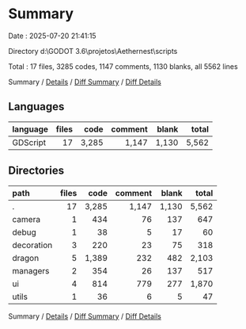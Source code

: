 # Summary

Date : 2025-07-20 21:41:15

Directory d:\\GODOT 3.6\\projetos\\Aethernest\\scripts

Total : 17 files,  3285 codes, 1147 comments, 1130 blanks, all 5562 lines

Summary / [Details](details.md) / [Diff Summary](diff.md) / [Diff Details](diff-details.md)

## Languages
| language | files | code | comment | blank | total |
| :--- | ---: | ---: | ---: | ---: | ---: |
| GDScript | 17 | 3,285 | 1,147 | 1,130 | 5,562 |

## Directories
| path | files | code | comment | blank | total |
| :--- | ---: | ---: | ---: | ---: | ---: |
| . | 17 | 3,285 | 1,147 | 1,130 | 5,562 |
| camera | 1 | 434 | 76 | 137 | 647 |
| debug | 1 | 38 | 5 | 17 | 60 |
| decoration | 3 | 220 | 23 | 75 | 318 |
| dragon | 5 | 1,389 | 232 | 482 | 2,103 |
| managers | 2 | 354 | 26 | 137 | 517 |
| ui | 4 | 814 | 779 | 277 | 1,870 |
| utils | 1 | 36 | 6 | 5 | 47 |

Summary / [Details](details.md) / [Diff Summary](diff.md) / [Diff Details](diff-details.md)